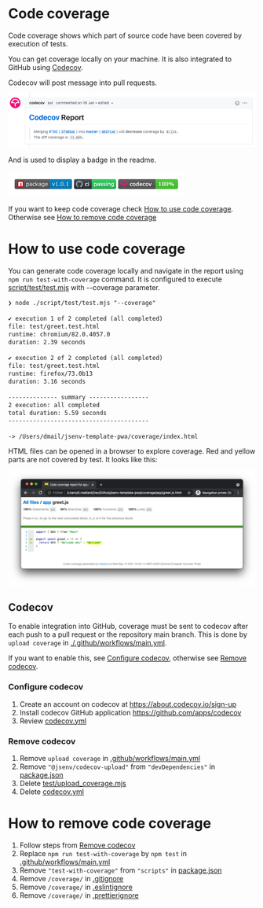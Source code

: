 # Code coverage

Code coverage shows which part of source code have been covered by execution of tests.

You can get coverage locally on your machine. It is also integrated to GitHub using [Codecov](https://docs.codecov.io/docs/pull-request-comments).

Codecov will post message into pull requests.

![stuff](./codecov_pr_comment.png)

And is used to display a badge in the readme.

![stuff](./codecov_badge.png)

If you want to keep code coverage check [How to use code coverage](#How-to-use-code-coverage). Otherwise see [How to remove code coverage](#How-to-remove-code-coverage)

# How to use code coverage

You can generate code coverage locally and navigate in the report using `npm run test-with-coverage` command. It is configured to execute [script/test/test.mjs](../../script/test/test.mjs) with --coverage parameter.

```console
❯ node ./script/test/test.mjs "--coverage"

✔ execution 1 of 2 completed (all completed)
file: test/greet.test.html
runtime: chromium/82.0.4057.0
duration: 2.39 seconds

✔ execution 2 of 2 completed (all completed)
file: test/greet.test.html
runtime: firefox/73.0b13
duration: 3.16 seconds

-------------- summary -----------------
2 execution: all completed
total duration: 5.59 seconds
----------------------------------------

-> /Users/dmail/jsenv-template-pwa/coverage/index.html
```

HTML files can be opened in a browser to explore coverage. Red and yellow parts are not covered by test. It looks like this:

![stuff](./coverage_report_html.png)

## Codecov

To enable integration into GitHub, coverage must be sent to codecov after each push to a pull request or the repository main branch. This is done by `upload coverage` in [./.github/workflows/main.yml](../../.github/workflows/main.yml#L51).

If you want to enable this, see [Configure codecov](#Configure-codecov), otherwise see [Remove codecov](#Remove-codecov).

### Configure codecov

1. Create an account on codecov at https://about.codecov.io/sign-up
2. Install codecov GitHub application https://github.com/apps/codecov
3. Review [codecov.yml](../../codecov.yml)

### Remove codecov

1. Remove `upload coverage` in [.github/workflows/main.yml](../../.github/workflows/main.yml#L46)
2. Remove `"@jsenv/codecov-upload"` from `"devDependencies"` in [package.json](../../package.json#L47)
3. Delete [test/upload_coverage.mjs](../../script/test/upload_coverage.mjs)
4. Delete [codecov.yml](../../codecov.yml)

# How to remove code coverage

1. Follow steps from [Remove codecov](#remove-codecov)
2. Replace `npm run test-with-coverage` by `npm test` in [.github/workflows/main.yml](../../.github/workflows/main.yml#L50)
3. Remove `"test-with-coverage"` from `"scripts"` in [package.json](../../package.json#L46)
4. Remove `/coverage/` in [.gitignore](../../.gitignore#L9)
5. Remove `/coverage/` in [.eslintignore](../../.eslintignore#L13)
6. Remove `/coverage/` in [.prettierignore](../../.prettierignore#L8)
